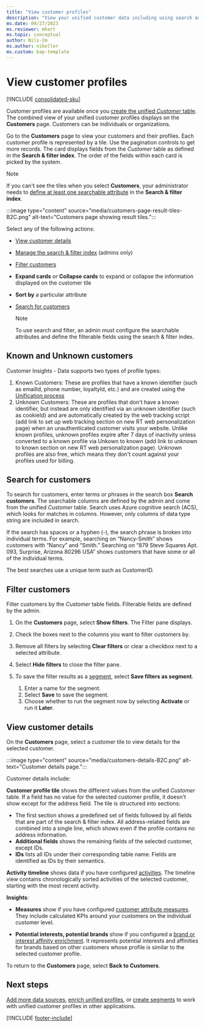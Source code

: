 ```yaml
---
title: "View customer profiles"
description: "View your unified customer data including using search and filter in Dynamics 365 Customer Insights"
ms.date: 09/27/2023
ms.reviewer: mhart
ms.topic: conceptual
author: Nils-2m
ms.author: nikeller
ms.custom: bap-template
---
```


# View customer profiles

[!INCLUDE [consolidated-sku](./includes/consolidated-sku.md)]

Customer profiles are available once you [create the unified *Customer* table](data-unification.md). The combined view of your unified customer profiles displays on the **Customers** page. Customers can be individuals or organizations.

Go to the **Customers** page to view your customers and their profiles. Each customer profile is represented by a tile. Use the pagination controls to get more records. The card displays fields from the *Customer* table as defined in the **Search & filter index**. The order of the fields within each card is picked by the system.

> [!NOTE]
> If you can't see the tiles when you select **Customers**, your administrator needs to [define at least one searchable attribute](search-filter-index.md) in the **Search & filter index**.

:::image type="content" source="media/customers-page-result-tiles-B2C.png" alt-text="Customers page showing result tiles.":::

Select any of the following actions:
- [View customer details](#view-customer-details)
- [Manage the search & filter index](search-filter-index.md) (admins only)
- [Filter customers](#filter-customers)
- **Expand cards** or **Collapse cards** to expand or collapse the information displayed on the customer tile
- **Sort by** a particular attribute
- [Search for customers](#search-for-customers)

  > [!NOTE]
  > To use search and filter, an admin must configure the searchable attributes and define the filterable fields using the search & filter index.

## Known and Unknown customers
Customer Insights - Data supports two types of profile types:
1. Known Customers: These are profiles that have a known identifier (such as emailId, phone number, loyaltyId, etc.) and are created using the [Unification process](data-unification.md)
2. Unknown Customers: These are profiles that don't have a known identifier, but instead are only identified via an unknown identifier (such as cookieId) and are automatically created by the web tracking script (add link to set up web tracking section on new RT web personalization page) when an unauthenticated customer visits your website. Unlike known profiles, unknown profiles expire after 7 days of inactivity unless converted to a known profile via Unkown to known (add link to unknown to known section on new RT web personalization page). Unknown profiles are also free, which means they don't count against your profiles used for billing. 

## Search for customers

To search for customers, enter terms or phrases in the search box **Search customers**. The searchable columns are defined by the admin and come from the unified *Customer* table. Search uses Azure cognitive search (ACS), which looks for matches in columns. However, only columns of data type string are included in search.

If the search has spaces or a hyphen (-), the search phrase is broken into individual terms. For example, searching on “Nancy-Smith” shows customers with “Nancy” and “Smith.” Searching on “879 Steve Squares Apt. 093, Surprise, Arizona 80296 USA” shows customers that have some or all of the individual terms.

The best searches use a unique term such as CustomerID.

## Filter customers

Filter customers by the *Customer* table fields. Filterable fields are defined by the admin.

1. On the **Customers** page, select **Show filters**. The Filter pane displays.

1. Check the boxes next to the columns you want to filter customers by.

1. Remove all filters by selecting **Clear filters** or clear a checkbox next to a selected attribute.

1. Select **Hide filters** to close the filter pane.

1. To save the filter results as a [segment](segments.md), select **Save filters as segment**.
   1. Enter a name for the segment.
   1. Select **Save** to save the segment.
   1. Choose whether to run the segment now by selecting **Activate** or run it **Later**.

## View customer details

On the **Customers** page, select a customer tile to view details for the selected customer.

:::image type="content" source="media/customers-details-B2C.png" alt-text="Customer details page.":::

Customer details include:

**Customer profile tile** shows the different values from the unified *Customer* table. If a field has no value for the selected customer profile, it doesn't show except for the address field. The tile is structured into sections:

- The first section shows a predefined set of fields followed by all fields that are part of the search & filter index. All address-related fields are combined into a single line, which shows even if the profile contains no address information.
- **Additional fields** shows the remaining fields of the selected customer, except IDs.
- **IDs** lists all IDs under their corresponding table name. Fields are identified as IDs by their semantics.

**Activity timeline** shows data if you have configured [activities](activities.md). The timeline view contains chronologically sorted activities of the selected customer, starting with the most recent activity.

**Insights**:

- **Measures** show if you have configured [customer attribute measures](measures.md). They include calculated KPIs around your customers on the individual customer level.

- **Potential interests, potential brands** show if you configured a [brand or interest affinity enrichment](enrichment-microsoft.md). It represents potential interests and affinities for brands based on other customers whose profile is similar to the selected customer profile.

To return to the **Customers** page, select **Back to Customers**.

## Next steps

[Add more data sources](data-sources.md), [enrich unified profiles](enrichment-manage.md), or [create segments](segments.md) to work with unified customer profiles in other applications.

[!INCLUDE [footer-include](includes/footer-banner.md)]
